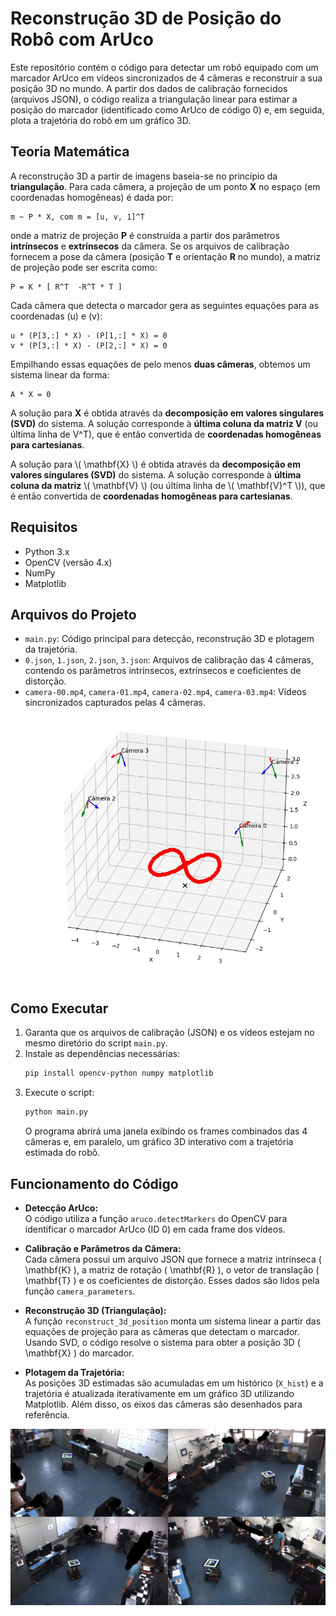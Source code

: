 # Reconstrução 3D de Posição do Robô com ArUco

Este repositório contém o código para detectar um robô equipado com um marcador ArUco em vídeos sincronizados de 4 câmeras e reconstruir a sua posição 3D no mundo. A partir dos dados de calibração fornecidos (arquivos JSON), o código realiza a triangulação linear para estimar a posição do marcador (identificado como ArUco de código 0) e, em seguida, plota a trajetória do robô em um gráfico 3D.

## Teoria Matemática  

A reconstrução 3D a partir de imagens baseia-se no princípio da **triangulação**. Para cada câmera, a projeção de um ponto **X** no espaço (em coordenadas homogêneas) é dada por:  

    m ~ P * X, com m = [u, v, 1]^T  

onde a matriz de projeção **P** é construída a partir dos parâmetros **intrínsecos** e **extrínsecos** da câmera. Se os arquivos de calibração fornecem a pose da câmera (posição **T** e orientação **R** no mundo), a matriz de projeção pode ser escrita como:  

    P = K * [ R^T  -R^T * T ]  

Cada câmera que detecta o marcador gera as seguintes equações para as coordenadas (u) e (v):  

    u * (P[3,:] * X) - (P[1,:] * X) = 0  
    v * (P[3,:] * X) - (P[2,:] * X) = 0  

Empilhando essas equações de pelo menos **duas câmeras**, obtemos um sistema linear da forma:  

    A * X = 0  

A solução para **X** é obtida através da **decomposição em valores singulares (SVD)** do sistema. A solução corresponde à **última coluna da matriz V** (ou última linha de V^T), que é então convertida de **coordenadas homogêneas para cartesianas**.


A solução para \\( \mathbf{X} \\) é obtida através da **decomposição em valores singulares (SVD)** do sistema. A solução corresponde à **última coluna da matriz** \\( \mathbf{V} \\) (ou última linha de \\( \mathbf{V}^T \\)), que é então convertida de **coordenadas homogêneas para cartesianas**.

## Requisitos

- Python 3.x
- OpenCV (versão 4.x)
- NumPy
- Matplotlib

## Arquivos do Projeto

- `main.py`: Código principal para detecção, reconstrução 3D e plotagem da trajetória.
- `0.json`, `1.json`, `2.json`, `3.json`: Arquivos de calibração das 4 câmeras, contendo os parâmetros intrínsecos, extrínsecos e coeficientes de distorção.
- `camera-00.mp4`, `camera-01.mp4`, `camera-02.mp4`, `camera-03.mp4`: Vídeos sincronizados capturados pelas 4 câmeras.

![images2](images/image1.jpeg)

## Como Executar

1. Garanta que os arquivos de calibração (JSON) e os vídeos estejam no mesmo diretório do script `main.py`.
2. Instale as dependências necessárias:
   ```bash
   pip install opencv-python numpy matplotlib
   ```
3. Execute o script:
   ```bash
   python main.py
   ```
   O programa abrirá uma janela exibindo os frames combinados das 4 câmeras e, em paralelo, um gráfico 3D interativo com a trajetória estimada do robô.

## Funcionamento do Código

- **Detecção ArUco:**  
  O código utiliza a função `aruco.detectMarkers` do OpenCV para identificar o marcador ArUco (ID 0) em cada frame dos vídeos.

- **Calibração e Parâmetros da Câmera:**  
  Cada câmera possui um arquivo JSON que fornece a matriz intrínseca \( \mathbf{K} \), a matriz de rotação \( \mathbf{R} \), o vetor de translação \( \mathbf{T} \) e os coeficientes de distorção. Esses dados são lidos pela função `camera_parameters`.

- **Reconstrução 3D (Triangulação):**  
  A função `reconstruct_3d_position` monta um sistema linear a partir das equações de projeção para as câmeras que detectam o marcador. Usando SVD, o código resolve o sistema para obter a posição 3D \( \mathbf{X} \) do marcador.

- **Plotagem da Trajetória:**  
  As posições 3D estimadas são acumuladas em um histórico (`X_hist`) e a trajetória é atualizada iterativamente em um gráfico 3D utilizando Matplotlib. Além disso, os eixos das câmeras são desenhados para referência.

![images1](images/image2.jpeg)



